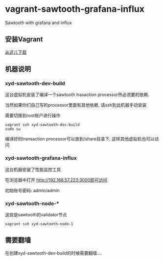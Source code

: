 # vagrant-sawtooth-grafana-influx
Sawtooth with grafana and influx

## 安装Vagrant
[从这儿下载](https://www.vagrantup.com/downloads.html)

## 机器说明
### xyd-sawtooth-dev-build
这台虚拟机安装了编译一个sawtooth trasaction processor所必须要的依赖.

当然如果你们自己写的processor里面有其他依赖, 请ssh到此机器手动安装

需要切换到root账户进行操作
```
vagrant ssh xyd-sawtooth-dev-build
sudo su
```

编译好的transaction processor可以放到/share目录下, 这样其他虚拟机也可以访问

### xyd-sawtooth-grafana-influx
这台机器安装了性能监控工具

在浏览器中打开 http://192.168.57.223:3000即可访问

初始账号密码: admin/admin

### xyd-sawtooth-node-*
这些是sawtooth的validator节点
```
vagrant ssh xyd-sawtooth-node-1
```

## 需要翻墙
在创建xyd-sawtooth-dev-build的时候需要翻墙....

